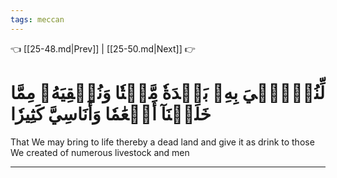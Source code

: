 ```yaml
---
tags: meccan
---
```


👈 [[25-48.md|Prev]] | [[25-50.md|Next]] 👉

# لِّنُحۡـِۧيَ بِهِۦ بَلۡدَةٗ مَّيۡتٗا وَنُسۡقِيَهُۥ مِمَّا خَلَقۡنَآ أَنۡعَٰمٗا وَأَنَاسِيَّ كَثِيرٗا

That We may bring to life thereby a dead land and give it as drink to those We created of numerous livestock and men

---

